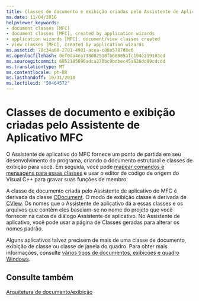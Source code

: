 ```yaml
---
title: Classes de documento e exibição criadas pelo Assistente de Aplicativo MFC
ms.date: 11/04/2016
helpviewer_keywords:
- document classes [MFC]
- document classes [MFC], created by application wizards
- application wizards [MFC], document/view classes created
- view classes [MFC], created by application wizards
ms.assetid: 70c34a60-2701-4981-acea-c08a5787d8e6
ms.openlocfilehash: 0ef0da4ea738d02518fb68085afc194e219103cd
ms.sourcegitcommit: 6052185696adca270bc9bdbec45a626dd89cdcdd
ms.translationtype: MT
ms.contentlocale: pt-BR
ms.lasthandoff: 10/31/2018
ms.locfileid: "50464572"
---
```

# <a name="document-and-view-classes-created-by-the-mfc-application-wizard"></a>Classes de documento e exibição criadas pelo Assistente de Aplicativo MFC

O Assistente de aplicativo do MFC fornece um ponto de partida em seu desenvolvimento do programa, criando o documento estrutural e classes de exibição para você. Em seguida, você pode [mapear comandos e mensagens para essas classes](../mfc/reference/mapping-messages-to-functions.md) e usar o editor de código de origem do Visual C++ para gravar suas funções de membro.

A classe de documento criada pelo Assistente de aplicativo do MFC é derivada da classe [CDocument](../mfc/reference/cdocument-class.md). O modo de exibição classe é derivada de [CView](../mfc/reference/cview-class.md). Os nomes que o Assistente de aplicativo dá a essas classes e os arquivos que contêm eles baseiam-se no nome do projeto que você fornecer na caixa de diálogo Assistente de aplicativo. No Assistente de aplicativo, você pode usar a página de Classes geradas para alterar os nomes padrão.

Alguns aplicativos talvez precisem de mais de uma classe de documento, exibição de classe ou classe de janela do quadro. Para obter mais informações, consulte [vários tipos de documentos, exibições e quadro Windows](../mfc/multiple-document-types-views-and-frame-windows.md).

## <a name="see-also"></a>Consulte também

[Arquitetura de documento/exibição](../mfc/document-view-architecture.md)


